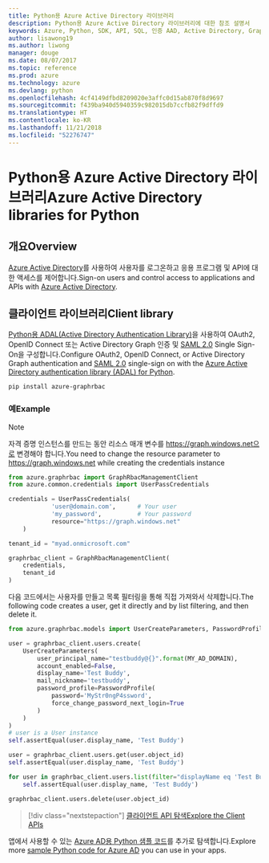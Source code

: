 ```yaml
---
title: Python용 Azure Active Directory 라이브러리
description: Python용 Azure Active Directory 라이브러리에 대한 참조 설명서
keywords: Azure, Python, SDK, API, SQL, 인증 AAD, Active Directory, Graph, OAuth 2.0
author: lisawong19
ms.author: liwong
manager: douge
ms.date: 08/07/2017
ms.topic: reference
ms.prod: azure
ms.technology: azure
ms.devlang: python
ms.openlocfilehash: 4cf4149dfbd8209020e3affc0d15ab870f8d9697
ms.sourcegitcommit: f439ba940d5940359c982015db7ccfb82f9dffd9
ms.translationtype: HT
ms.contentlocale: ko-KR
ms.lasthandoff: 11/21/2018
ms.locfileid: "52276747"
---
```

# <a name="azure-active-directory-libraries-for-python"></a><span data-ttu-id="d8db0-104">Python용 Azure Active Directory 라이브러리</span><span class="sxs-lookup"><span data-stu-id="d8db0-104">Azure Active Directory libraries for Python</span></span>

## <a name="overview"></a><span data-ttu-id="d8db0-105">개요</span><span class="sxs-lookup"><span data-stu-id="d8db0-105">Overview</span></span>

<span data-ttu-id="d8db0-106">[Azure Active Directory](/azure/active-directory/active-directory-whatis)를 사용하여 사용자를 로그온하고 응용 프로그램 및 API에 대한 액세스를 제어합니다.</span><span class="sxs-lookup"><span data-stu-id="d8db0-106">Sign-on users and control access to applications and APIs with [Azure Active Directory](/azure/active-directory/active-directory-whatis).</span></span>

## <a name="client-library"></a><span data-ttu-id="d8db0-107">클라이언트 라이브러리</span><span class="sxs-lookup"><span data-stu-id="d8db0-107">Client library</span></span>

<span data-ttu-id="d8db0-108">[Python용 ADAL(Active Directory Authentication Library)](https://github.com/AzureAD/azure-activedirectory-library-for-python)을 사용하여 OAuth2, OpenID Connect 또는 Active Directory Graph 인증 및 [SAML 2.0](https://docs.microsoft.com/azure/active-directory/develop/active-directory-saml-protocol-reference) Single Sign-On을 구성합니다.</span><span class="sxs-lookup"><span data-stu-id="d8db0-108">Configure OAuth2, OpenID Connect, or Active Directory Graph authentication and [SAML 2.0](https://docs.microsoft.com/azure/active-directory/develop/active-directory-saml-protocol-reference) single-sign on with the [Azure Active Directory authentication library (ADAL) for Python](https://github.com/AzureAD/azure-activedirectory-library-for-python).</span></span>

```bash
pip install azure-graphrbac
```

### <a name="example"></a><span data-ttu-id="d8db0-109">예</span><span class="sxs-lookup"><span data-stu-id="d8db0-109">Example</span></span>
> [!NOTE]
> <span data-ttu-id="d8db0-110">자격 증명 인스턴스를 만드는 동안 리소스 매개 변수를 https://graph.windows.net으로 변경해야 합니다.</span><span class="sxs-lookup"><span data-stu-id="d8db0-110">You need to change the resource parameter to https://graph.windows.net while creating the credentials instance</span></span>

```python
from azure.graphrbac import GraphRbacManagementClient
from azure.common.credentials import UserPassCredentials

credentials = UserPassCredentials(
            'user@domain.com',      # Your user
            'my_password',          # Your password
            resource="https://graph.windows.net"
    )

tenant_id = "myad.onmicrosoft.com"

graphrbac_client = GraphRbacManagementClient(
    credentials,
    tenant_id
)
```
<span data-ttu-id="d8db0-111">다음 코드에서는 사용자를 만들고 목록 필터링을 통해 직접 가져와서 삭제합니다.</span><span class="sxs-lookup"><span data-stu-id="d8db0-111">The following code creates a user, get it directly and by list filtering, and then delete it.</span></span>
```python
from azure.graphrbac.models import UserCreateParameters, PasswordProfile

user = graphrbac_client.users.create(
    UserCreateParameters(
        user_principal_name="testbuddy@{}".format(MY_AD_DOMAIN),
        account_enabled=False,
        display_name='Test Buddy',
        mail_nickname='testbuddy',
        password_profile=PasswordProfile(
            password='MyStr0ngP4ssword',
            force_change_password_next_login=True
        )
    )
)
# user is a User instance
self.assertEqual(user.display_name, 'Test Buddy')

user = graphrbac_client.users.get(user.object_id)
self.assertEqual(user.display_name, 'Test Buddy')

for user in graphrbac_client.users.list(filter="displayName eq 'Test Buddy'"):
    self.assertEqual(user.display_name, 'Test Buddy')

graphrbac_client.users.delete(user.object_id)
```

> [!div class="nextstepaction"]
> [<span data-ttu-id="d8db0-112">클라이언트 API 탐색</span><span class="sxs-lookup"><span data-stu-id="d8db0-112">Explore the Client APIs</span></span>](/python/api/overview/azure/activedirectory/client)

<span data-ttu-id="d8db0-113">앱에서 사용할 수 있는 [Azure AD용 Python 샘플 코드](https://azure.microsoft.com/en-us/resources/samples/?term=active+directory&platform=python)를 추가로 탐색합니다.</span><span class="sxs-lookup"><span data-stu-id="d8db0-113">Explore more [sample Python code for Azure AD](https://azure.microsoft.com/en-us/resources/samples/?term=active+directory&platform=python) you can use in your apps.</span></span>
